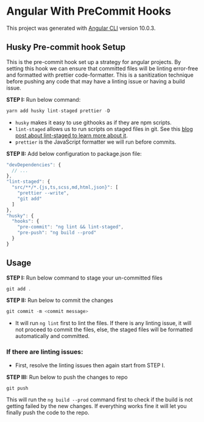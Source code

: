 # Angular With PreCommit Hooks

This project was generated with [Angular CLI](https://github.com/angular/angular-cli) version 10.0.3.

## Husky Pre-commit hook Setup

This is the pre-commit hook set up a strategy for angular projects. By setting this hook we can ensure that committed files will be linting error-free and formatted with prettier code-formatter. This is a sanitization technique before pushing any code that may have a linting issue or having a build issue.

<strong>STEP I:</strong> Run below command:

```javascript
yarn add husky lint-staged prettier -D
```

- `husky` makes it easy to use githooks as if they are npm scripts.
- `lint-staged` allows us to run scripts on staged files in git. See this [blog post about lint-staged to learn more about it](https://medium.com/@okonetchnikov/make-linting-great-again-f3890e1ad6b8).
- `prettier` is the JavaScript formatter we will run before commits.

<strong>STEP II:</strong> Add below configuration to package.json file:

```javascript
"devDependencies": {
  // ...
},
"lint-staged": {
  "src/**/*.{js,ts,scss,md,html,json}": [
    "prettier --write",
    "git add"
  ]
},
"husky": {
  "hooks": {
    "pre-commit": "ng lint && lint-staged",
    "pre-push": "ng build --prod"
  }
}
```

## Usage

<strong>STEP I:</strong> Run below command to stage your un-committed files

```javascript
git add .
```

<strong>STEP II:</strong> Run below to commit the changes

```javascript
git commit -m <commit message>
```

 - It will run `ng lint` first to lint the files. If there is any linting issue, it will not proceed to commit the files, else, the staged files will be formatted automatically and committed.

### If there are linting issues:

 - First, resolve the linting issues then again start from STEP I.

<strong>STEP III:</strong> Run below to push the changes to repo

```javascript
git push
```
This will run the `ng build --prod` command first to check if the build is not getting failed by the new changes. If everything works fine it will let you finally push the code to the repo.
